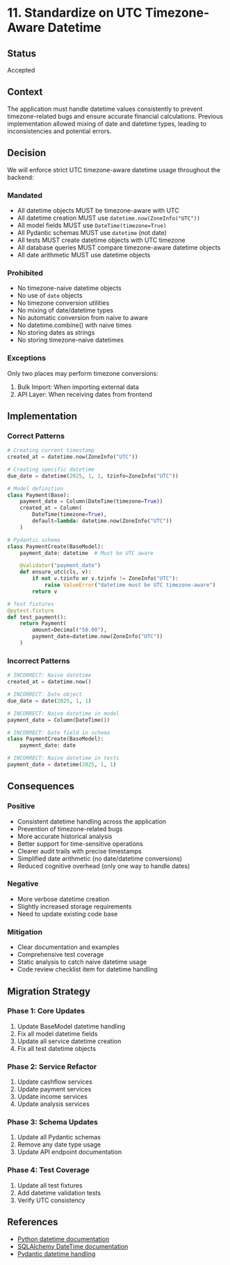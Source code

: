 # 11. Standardize on UTC Timezone-Aware Datetime

## Status
Accepted

## Context
The application must handle datetime values consistently to prevent timezone-related bugs and ensure accurate financial calculations. Previous implementation allowed mixing of date and datetime types, leading to inconsistencies and potential errors.

## Decision
We will enforce strict UTC timezone-aware datetime usage throughout the backend:

### Mandated
- All datetime objects MUST be timezone-aware with UTC
- All datetime creation MUST use `datetime.now(ZoneInfo("UTC"))`
- All model fields MUST use `DateTime(timezone=True)`
- All Pydantic schemas MUST use `datetime` (not date)
- All tests MUST create datetime objects with UTC timezone
- All database queries MUST compare timezone-aware datetime objects
- All date arithmetic MUST use datetime objects

### Prohibited
- No timezone-naive datetime objects
- No use of `date` objects
- No timezone conversion utilities
- No mixing of date/datetime types
- No automatic conversion from naive to aware
- No datetime.combine() with naive times
- No storing dates as strings
- No storing timezone-naive datetimes

### Exceptions
Only two places may perform timezone conversions:
1. Bulk Import: When importing external data
2. API Layer: When receiving dates from frontend

## Implementation

### Correct Patterns
```python
# Creating current timestamp
created_at = datetime.now(ZoneInfo("UTC"))

# Creating specific datetime
due_date = datetime(2025, 1, 1, tzinfo=ZoneInfo("UTC"))

# Model definition
class Payment(Base):
    payment_date = Column(DateTime(timezone=True))
    created_at = Column(
        DateTime(timezone=True),
        default=lambda: datetime.now(ZoneInfo("UTC"))
    )

# Pydantic schema
class PaymentCreate(BaseModel):
    payment_date: datetime  # Must be UTC aware

    @validator("payment_date")
    def ensure_utc(cls, v):
        if not v.tzinfo or v.tzinfo != ZoneInfo("UTC"):
            raise ValueError("datetime must be UTC timezone-aware")
        return v

# Test fixtures
@pytest.fixture
def test_payment():
    return Payment(
        amount=Decimal("50.00"),
        payment_date=datetime.now(ZoneInfo("UTC"))
    )
```

### Incorrect Patterns
```python
# INCORRECT: Naive datetime
created_at = datetime.now()

# INCORRECT: Date object
due_date = date(2025, 1, 1)

# INCORRECT: Naive datetime in model
payment_date = Column(DateTime())

# INCORRECT: Date field in schema
class PaymentCreate(BaseModel):
    payment_date: date

# INCORRECT: Naive datetime in tests
payment_date = datetime(2025, 1, 1)
```

## Consequences

### Positive
- Consistent datetime handling across the application
- Prevention of timezone-related bugs
- More accurate historical analysis
- Better support for time-sensitive operations
- Clearer audit trails with precise timestamps
- Simplified date arithmetic (no date/datetime conversions)
- Reduced cognitive overhead (only one way to handle dates)

### Negative
- More verbose datetime creation
- Slightly increased storage requirements
- Need to update existing code base

### Mitigation
- Clear documentation and examples
- Comprehensive test coverage
- Static analysis to catch naive datetime usage
- Code review checklist item for datetime handling

## Migration Strategy

### Phase 1: Core Updates
1. Update BaseModel datetime handling
2. Fix all model datetime fields
3. Update all service datetime creation
4. Fix all test datetime objects

### Phase 2: Service Refactor
1. Update cashflow services
2. Update payment services
3. Update income services
4. Update analysis services

### Phase 3: Schema Updates
1. Update all Pydantic schemas
2. Remove any date type usage
3. Update API endpoint documentation

### Phase 4: Test Coverage
1. Update all test fixtures
2. Add datetime validation tests
3. Verify UTC consistency

## References
- [Python datetime documentation](https://docs.python.org/3/library/datetime.html)
- [SQLAlchemy DateTime documentation](https://docs.sqlalchemy.org/en/14/core/type_basics.html#sqlalchemy.types.DateTime)
- [Pydantic datetime handling](https://pydantic-docs.helpmanual.io/usage/types/#datetime-types)
